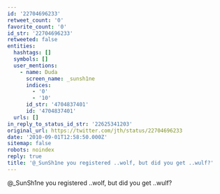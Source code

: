 ```yaml
---
id: '22704696233'
retweet_count: '0'
favorite_count: '0'
id_str: '22704696233'
retweeted: false
entities:
  hashtags: []
  symbols: []
  user_mentions:
    - name: Duda
      screen_name: _sunsh1ne
      indices:
        - '0'
        - '10'
      id_str: '4704837401'
      id: '4704837401'
  urls: []
in_reply_to_status_id_str: '22625341203'
original_url: https://twitter.com/jth/status/22704696233
date: '2010-09-01T12:58:50.000Z'
sitemap: false
robots: noindex
reply: true
title: '@_SunSh1ne you registered ..wolf, but did you get ..wulf?'
---
```


@_SunSh1ne you registered ..wolf, but did you get ..wulf?